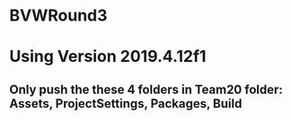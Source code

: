 # BVWRound3

# Using Version 2019.4.12f1
## Only push the these 4 folders in Team20 folder: Assets, ProjectSettings, Packages, Build

